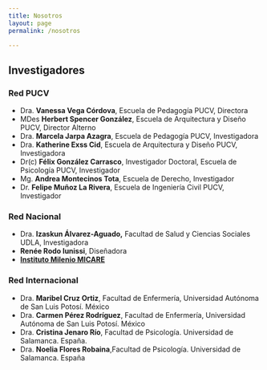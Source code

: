```yaml
---
title: Nosotros
layout: page
permalink: /nosotros

---
```


## Investigadores

### Red PUCV

-	Dra. **Vanessa Vega Córdova**, Escuela de Pedagogía PUCV, Directora
-	MDes **Herbert Spencer González**, Escuela de Arquitectura y Diseño PUCV, Director Alterno
-	Dra. **Marcela Jarpa Azagra**, Escuela de Pedagogía PUCV, Investigadora
-	Dra. **Katherine Exss Cid**, Escuela de Arquitectura y Diseño PUCV, Investigadora
-	Dr(c) **Félix González Carrasco**, Investigador Doctoral, Escuela de Psicología PUCV, Investigador
-	Mg. **Andrea Montecinos Tota**, Escuela de Derecho, Investigador 
-	Dr. **Felipe Muñoz La Rivera**, Escuela de Ingeniería Civil PUCV, Investigador 

### Red Nacional

-	Dra. **Izaskun Álvarez-Aguado,** Facultad de Salud y Ciencias Sociales UDLA, Investigadora
- **Renée Rodo Iunissi**, Diseñadora
- **[Instituto Milenio MICARE](https://www.micare.cl/)**

### Red Internacional

- Dra. **Maribel Cruz Ortiz**, Facultad de Enfermería, Universidad Autónoma de San Luis Potosí. México
- Dra. **Carmen Pérez Rodríguez**, Facultad de Enfermería, Universidad Autónoma de San Luis Potosí. México
- Dra. **Cristina Jenaro Río**, Facultad de Psicología. Universidad de Salamanca. España.
- Dra. **Noelia Flores Robaina**,Facultad de Psicología. Universidad de Salamanca. España

<!--
<div class ='grid'>
	<div class="col">
		<img src="{{ site.baseurl }}/assets/img/perfil-paulina.png" alt="Paulina Carrasco" class="img-profile">
		<div class="name">Paulina Carrasco<br><span class='title'>Educadora Diferencial DI<br><strong>Gerente General</strong></span></div>
	</div>	
	<div class="col">
		<img src="{{ site.baseurl }}/assets/img/perfil-vanessa.png" alt="Vanessa vega" class="img-profile">
		<div class="name">Vanessa Vega<br><span class='title'>Educadora Diferencial DI</span></div>
	</div>
	<div class="col">
		<img src="{{ site.baseurl }}/assets/img/perfil-natalia.png" alt="Natalia" class="img-profile">
		<div class="name">Natalia Cerda<br><span class='title'>Educadora Diferencial DI</span></div>
	</div>
	<div class="col">
		<img src="{{ site.baseurl }}/assets/img/perfil-valesca.png" alt="Natalia" class="img-profile">
		<div class="name">Valesca Aguila<br><span class='title'>Educadora Diferencial DI & DA</span></div>
	</div>
	<div class="col">
		<img src="{{ site.baseurl }}/assets/img/perfil-herbert.png" alt="Herbert Spencer" class="img-profile">
		<div class="name">Herbert Spencer<br><span class='title'>Diseñador de Interacción</span></div>
	</div>
	<div class="col">
		<img src="{{ site.baseurl }}/assets/img/perfil-andrea.png" alt="Andrea" class="img-profile">
		<div class="name">Andrea Maturana<br><span class='title'>Investigadora y Evaluadora</span></div>
	</div>
	<div class="col">
		<img src="{{ site.baseurl }}/assets/img/perfil-caro.png" alt="Carolina" class="img-profile">
		<div class="name">Carolina Lucero<br><span class='title'>Investigadora y Evaluadora</span></div>
	</div>
	<div class="col">
		<img src="{{ site.baseurl }}/assets/img/perfil-gonzalo.png" alt="Gonzalo" class="img-profile">
		<div class="name">Gonzalo Osorio<br><span class='title'>Investigador y Evaluador</span></div>
	</div>
	<div class="col">
		<img src="{{ site.baseurl }}/assets/img/perfil-marcelo.png" alt="Marcelo" class="img-profile">
		<div class="name">Marcelo Escobar<br><span class='title'>Investigador y Evaluador</span></div>
	</div>
	<div class="col">
		<img src="{{ site.baseurl }}/assets/img/perfil-pablo.png" alt="Pablo" class="img-profile">
		<div class="name">Pablo Andrade<br><span class='title'>Investigador y Evaluador</span></div>
	</div>
	<div class="col">
		<img src="{{ site.baseurl }}/assets/img/perfil-pepe.png" alt="Pepe" class="img-profile">
		<div class="name">José Miguel Salas<br><span class='title'>Investigador y Evaluador</span></div>
	</div>
	<div class="col">
		<img src="{{ site.baseurl }}/assets/img/perfil-polla.png" alt="Polla" class="img-profile">
		<div class="name">Pauiline Müller<br><span class='title'>Investigadora y Evaluadora</span></div>
	</div>
	<div class="col">
		<img src="{{ site.baseurl }}/assets/img/perfil-pamela.png" alt="Polla" class="img-profile">
		<div class="name">Pamela Soto<br><span class='title'>Investigadora y Evaluadora</span></div>
	</div>
</div>

-->
